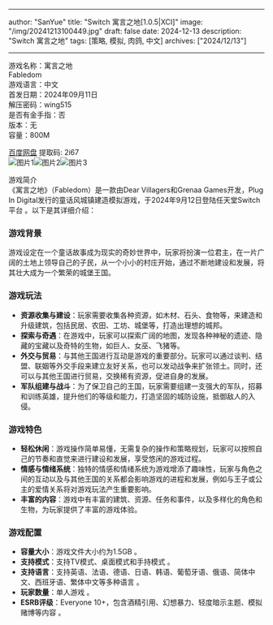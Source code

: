 
---
author: "SanYue"
title: "Switch 寓言之地[1.0.5|XCI]"
image: "/img/20241213100449.jpg"
draft: false
date: 2024-12-13
description: "Switch 寓言之地"
tags: [策略, 模拟, 肉鸽, 中文]
archives: ["2024/12/13"]

---

游戏名称：寓言之地   
Fabledom    
游戏语言：中文  
首发日期：2024年09月11日  
解压密码：wing515  
是否有金手指：否  
版本：无   
容量：800M

[百度网盘](https://pan.baidu.com/s/1wcS1-zrJthtDQiiONLkWkA) 提取码: 2i67  
![图片1](/img/34b28e.jpg)![图片2](/img/20b893.jpg)![图片3](/img/5ddf74.jpg)  

游戏简介  
《寓言之地》（Fabledom）是一款由Dear Villagers和Grenaa Games开发，Plug In Digital发行的童话风城镇建造模拟游戏，于2024年9月12日登陆任天堂Switch平台 。以下是其详细介绍：

### 游戏背景
游戏设定在一个童话故事成为现实的奇妙世界中，玩家将扮演一位君主，在一片广阔的土地上领导自己的子民，从一个小小的村庄开始，通过不断地建设和发展，将其壮大成为一个繁荣的城堡王国。

### 游戏玩法
- **资源收集与建设**：玩家需要收集各种资源，如木材、石头、食物等，来建造和升级建筑，包括民居、农田、工坊、城堡等，打造出理想的城邦。
- **探索与奇遇**：在游戏中，玩家可以探索广阔的地图，发现各种神秘的遗迹、隐藏的宝藏以及奇特的生物，如巨人、女巫、飞猪等。
- **外交与贸易**：与其他王国进行互动是游戏的重要部分。玩家可以通过谈判、结盟、联姻等外交手段来建立友好关系，也可以发动战争来扩张领土。同时，还可以与其他王国进行贸易，交换稀有资源，促进自身的发展。
- **军队组建与战斗**：为了保卫自己的王国，玩家需要组建一支强大的军队，招募和训练英雄，提升他们的等级和能力，打造坚固的城防设施，抵御敌人的入侵。

### 游戏特色
- **轻松休闲**：游戏操作简单易懂，无需复杂的操作和策略规划，玩家可以按照自己的节奏和直觉来进行建设和发展，享受悠闲的游戏过程。
- **情感与情绪系统**：独特的情感和情绪系统为游戏增添了趣味性，玩家与角色之间的互动以及与其他王国的关系都会影响游戏的进程和发展，例如与王子或公主的爱情关系将对游戏玩法产生重要影响。
- **丰富的内容**：游戏中有丰富的建筑、资源、任务和事件，以及多样化的角色和生物，为玩家提供了丰富的游戏体验。

### 游戏配置
- **容量大小**：游戏文件大小约为1.5GB 。
- **支持模式**：支持TV模式、桌面模式和手持模式 。
- **支持语言**：支持英语、法语、德语、日语、韩语、葡萄牙语、俄语、简体中文、西班牙语、繁体中文等多种语言 。
- **玩家数量**：单人游戏 。
- **ESRB评级**：Everyone 10+，包含酒精引用、幻想暴力、轻度暗示主题、模拟赌博等内容 。
